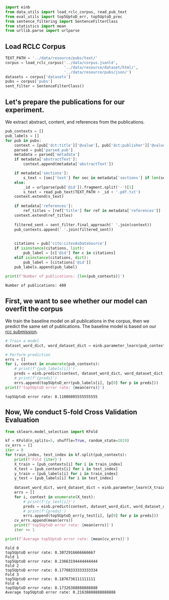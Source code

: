 ```python
import einb
from data_utils import load_rclc_corpus, read_pub_text 
from eval_utils import top5UptoD_err, top5UptoD_prec
from sentence_filtering import SentenceFilterClass
from statistics import mean 
from urllib.parse import urlparse

```

## Load RCLC Corpus


```python
TEXT_PATH = '../data/resource/pubs/text/'
corpus = load_rclc_corpus('../data/corpus.jsonld', 
                          '../data/resource/dataset/html/',
                          '../data/resource/pubs/json/')
datasets = corpus['datasets']
pubs = corpus['pubs']
sent_filter = SentenceFilterClass()
```

## Let's prepare the publications for our experiment. 

We extract abstract, content, and references from the publications.


```python
pub_contexts = []
pub_labels = []
for pub in pubs:
    context = [pub['dct:title']['@value'], pub['dct:publisher']['@value']]
    parsed = pub['parsed_pub']
    metadata = parsed['metadata']
    if metadata['abstractText']:
        context.append(metadata['abstractText'])

    if metadata['sections']:
        s_text = [sec['text'] for sec in metadata['sections'] if len(sec['text']) > 0]
    else:
        _id = urlparse(pub['@id']).fragment.split('-')[1]
        s_text = read_pub_text(TEXT_PATH + _id + '.pdf.txt')
    context.extend(s_text)
    
    if metadata['references']:
        ref_titles = [ref['title'] for ref in metadata['references']]
    context.extend(ref_titles)
    
    filtered_sent = sent_filter.final_approach(' '.join(context))
    pub_contexts.append(' '.join(filtered_sent))
    
    
    citations = pub['cito:citesAsDataSource']
    if isinstance(citations, list):
        pub_label = [c['@id'] for c in citations]
    elif isinstance(citations, dict):
        pub_label = [citations['@id']]
    pub_labels.append(pub_label)
    
print(f'Number of publications: {len(pub_contexts)}')
```

    Number of publications: 480


## First, we want to see whether our model can overfit the corpus

We train the baseline model on all publications in the corpus, then we predict the same set of publications. The baseline model is based on our [rcc submission](https://github.com/LARC-CMU-SMU/coleridge-rich-context-larc). 


```python
# Train a model
dataset_word_dict, word_dataset_dict = einb.parameter_learn(pub_contexts,pub_labels)

# Perform prediction
errs = []
for i, context in enumerate(pub_contexts):
    # print(f'{pub_labels[i]}')
    preds = einb.predict(context, dataset_word_dict, word_dataset_dict, 5)
    # print(f'{preds}')
    errs.append(top5UptoD_err(pub_labels[i], [p[0] for p in preds]))
print(f'top5UptoD error rate: {mean(errs)}')
```

    top5UptoD error rate: 0.11086805555555555


## Now, We conduct 5-fold Cross Validation Evaluation


```python
from sklearn.model_selection import KFold

kf = KFold(n_splits=5, shuffle=True, random_state=2019)
cv_errs = []
iter = 0
for train_index, test_index in kf.split(pub_contexts):
    print(f'Fold {iter}')
    X_train = [pub_contexts[i] for i in train_index]
    X_test = [pub_contexts[i] for i in test_index]
    y_train = [pub_labels[i] for i in train_index]
    y_test = [pub_labels[i] for i in test_index]
    
    dataset_word_dict, word_dataset_dict = einb.parameter_learn(X_train,y_train)
    errs = []
    for i, context in enumerate(X_test):
        # print(f'{y_test[i]}')
        preds = einb.predict(context, dataset_word_dict, word_dataset_dict, 5)
        # print(f'{preds}')
        errs.append(top5UptoD_err(y_test[i], [p[0] for p in preds]))
    cv_errs.append(mean(errs))
    print(f'top5UptoD error rate: {mean(errs)}')
    iter += 1

print(f'Average top5UptoD error rate: {mean(cv_errs)}')
```

    Fold 0
    top5UptoD error rate: 0.3072916666666667
    Fold 1
    top5UptoD error rate: 0.23663194444444444
    Fold 2
    top5UptoD error rate: 0.17708333333333334
    Fold 3
    top5UptoD error rate: 0.1876736111111111
    Fold 4
    top5UptoD error rate: 0.17326388888888888
    Average top5UptoD error rate: 0.21638888888888888



```python

```
